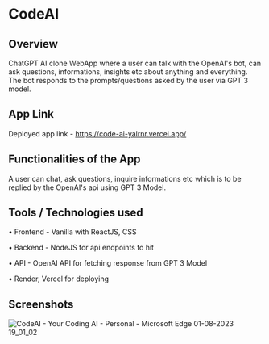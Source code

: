 # CodeAI

## Overview

ChatGPT AI clone WebApp where a user can talk with the OpenAI's bot, can ask questions, informations, insights etc about anything and everything. The bot responds to the prompts/questions asked by the user via GPT 3 model.

## App Link

Deployed app link - https://code-ai-yalrnr.vercel.app/

## Functionalities of the App

A user can chat, ask questions, inquire informations etc which is to be replied by the OpenAI's api using GPT 3 Model.

## Tools / Technologies used

• Frontend - Vanilla with ReactJS, CSS

• Backend - NodeJS for api endpoints to hit

• API - OpenAI API for fetching response from GPT 3 Model

• Render, Vercel for deploying

## Screenshots

![CodeAI - Your Coding AI - Personal - Microsoft​ Edge 01-08-2023 19_01_02](https://github.com/yalrnr/codeAI/assets/91149204/26c08350-0c8d-4e97-9989-0df15d187a0c)
